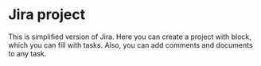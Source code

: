 # Jira project

This is simplified version of Jira.
Here you can create a project with block, which you can fill with tasks.
Also, you can add comments and documents to any task.
